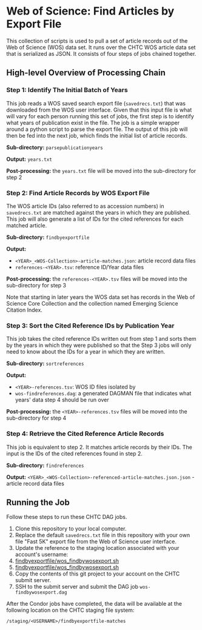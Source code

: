 # Web of Science: Find Articles by Export File

This collection of scripts is used to pull a set of article records out of the Web of Science (WOS) data set. It runs over the CHTC WOS article data set that is serialized as JSON. It consists of four steps of jobs chained together.

## High-level Overview of Processing Chain

### Step 1: Identify The Initial Batch of Years

This job reads a WOS saved search export file (`savedrecs.txt`) that was downloaded from the WOS user interface. Given that this input file is what will vary for each person running this set of jobs, the first step is to identify what years of publication exist in the file. The job is a simple wrapper around a python script to parse the export file. The output of this job will then be fed into the next job, which finds the initial list of article records.

**Sub-directory:** `parsepublicationyears`

**Output:** `years.txt`

**Post-processing:** the `years.txt` file will be moved into the sub-directory for step 2

### Step 2: Find Article Records by WOS Export File

The WOS article IDs (also referred to as accession numbers) in `savedrecs.txt` are matched against the years in which they are published. This job will also generate a list of IDs for the cited references for each matched article.

**Sub-directory:** `findbyexportfile`

**Output:**

* `<YEAR>_<WOS-Collection>-article-matches.json`: article record data files
* `references-<YEAR>.tsv`: reference ID/Year data files

**Post-processing:** the `references-<YEAR>.tsv` files will be moved into the sub-directory for step 3

Note that starting in later years the WOS data set has records in the Web of Science Core Collection and the collection named Emerging Science Citation Index.

### Step 3: Sort the Cited Reference IDs by Publication Year

This job takes the cited reference IDs written out from step 1 and sorts them by the years in which they were published so that the Step 3 jobs will only need to know about the IDs for a year in which they are written.

**Sub-directory:** `sortreferences`

**Output:**

* `<YEAR>-references.tsv`: WOS ID files isolated by <YEAR>
* `wos-findreferences.dag`: a generated DAGMAN file that indicates what years' data step 4 should be run over

**Post-processing:** the `<YEAR>-references.tsv` files will be moved into the sub-directory for step 4

### Step 4: Retrieve the Cited Reference Article Records

This job is equivalent to step 2. It matches article records by their IDs. The input is the IDs of the cited references found in step 2.

**Sub-directory:** `findreferences`

**Output:** `<YEAR>_<WOS-Collection>-referenced-article-matches.json.json` - article record data files

## Running the Job

Follow these steps to run these CHTC DAG jobs.

1. Clone this repository to your local computer.
1. Replace the default `savedrecs.txt` file in this repository with your own file "Fast 5K" export file from the Web of Science user interface.
1. Update the reference to the staging location associated with your account's username:
  1. [findbyexportfile/wos_findbywosexport.sh](findbyexportfile/wos_findbywosexport.sh#L26)
  1. [findbyexportfile/wos_findbywosexport.sh](findbyexportfile/wos_findbywosexport.sh#L26)
1. Copy the contents of this git project to your account on the CHTC submit server.
1. SSH to the submit server and submit the DAG job `wos-findbywosexport.dag`

After the Condor jobs have completed, the data will be available at the following location on the CHTC staging file system:

```
/staging/<USERNAME>/findbyexportfile-matches
```
